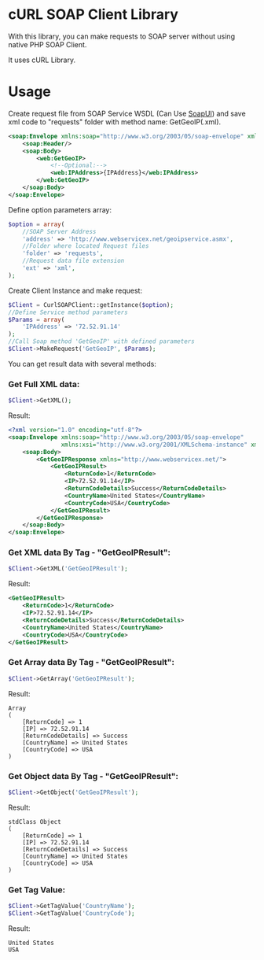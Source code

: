 # cURL SOAP Client Library

With this library, you can make requests to SOAP server without using native PHP SOAP Client.

It uses cURL Library.

# Usage
Create request file from SOAP Service WSDL (Can Use [SoapUI](http://www.soapui.org/)) and save xml code to "requests" folder with method name: GetGeoIP(.xml).
```xml
<soap:Envelope xmlns:soap="http://www.w3.org/2003/05/soap-envelope" xmlns:web="http://www.webservicex.net/">
    <soap:Header/>
    <soap:Body>
        <web:GetGeoIP>
            <!--Optional:-->
            <web:IPAddress>{IPAddress}</web:IPAddress>
        </web:GetGeoIP>
    </soap:Body>
</soap:Envelope>
```


Define option parameters array:
```PHP 
$option = array(
    //SOAP Server Address
    'address' => 'http://www.webservicex.net/geoipservice.asmx',
    //Folder where located Request files
    'folder' => 'requests',
    //Request data file extension
    'ext' => 'xml',
);
```
Create Client Instance and make request:
```php
$Client = CurlSOAPClient::getInstance($option);
//Define Service method parameters
$Params = array(
    'IPAddress' => '72.52.91.14'
);
//Call Soap method 'GetGeoIP' with defined parameters
$Client->MakeRequest('GetGeoIP', $Params);
```
You can get result data with several methods:

### Get Full XML data:
```php
$Client->GetXML();
```
Result:
```xml
<?xml version="1.0" encoding="utf-8"?>
<soap:Envelope xmlns:soap="http://www.w3.org/2003/05/soap-envelope"
               xmlns:xsi="http://www.w3.org/2001/XMLSchema-instance" xmlns:xsd="http://www.w3.org/2001/XMLSchema">
    <soap:Body>
        <GetGeoIPResponse xmlns="http://www.webservicex.net/">
            <GetGeoIPResult>
                <ReturnCode>1</ReturnCode>
                <IP>72.52.91.14</IP>
                <ReturnCodeDetails>Success</ReturnCodeDetails>
                <CountryName>United States</CountryName>
                <CountryCode>USA</CountryCode>
            </GetGeoIPResult>
        </GetGeoIPResponse>
    </soap:Body>
</soap:Envelope>
```


### Get XML data By Tag - "GetGeoIPResult":
```php
$Client->GetXML('GetGeoIPResult');
```
Result:
```xml
<GetGeoIPResult>
    <ReturnCode>1</ReturnCode>
    <IP>72.52.91.14</IP>
    <ReturnCodeDetails>Success</ReturnCodeDetails>
    <CountryName>United States</CountryName>
    <CountryCode>USA</CountryCode>
</GetGeoIPResult>
```


### Get Array data By Tag - "GetGeoIPResult":
```php
$Client->GetArray('GetGeoIPResult');
```
Result:
```
Array
(
    [ReturnCode] => 1
    [IP] => 72.52.91.14
    [ReturnCodeDetails] => Success
    [CountryName] => United States
    [CountryCode] => USA
)
```


### Get Object data By Tag - "GetGeoIPResult":
```php
$Client->GetObject('GetGeoIPResult');
```
Result:
```
stdClass Object
(
    [ReturnCode] => 1
    [IP] => 72.52.91.14
    [ReturnCodeDetails] => Success
    [CountryName] => United States
    [CountryCode] => USA
)
```


### Get Tag Value:
```php
$Client->GetTagValue('CountryName');
$Client->GetTagValue('CountryCode');
```
Result:
```
United States
USA
```
